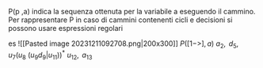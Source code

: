 P(p ,a) indica la sequenza ottenuta per la variabile a eseguendo il cammino.
Per rappresentare P in caso di cammini contenenti cicli e decisioni si possono usare espressioni regolari

es
![[Pasted image 20231211092708.png|200x300]]
$P([1 ->], a)$
$a_2,\text{ }d_5,\text{ }u_7(u_8\text{ }(u_9d_9 | u_{11}))^*\text{ }u_{12},\text{ }a_{13}$
